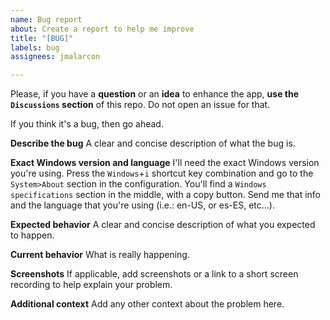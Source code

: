 ```yaml
---
name: Bug report
about: Create a report to help me improve
title: "[BUG]"
labels: bug
assignees: jmalarcon

---
```


Please, if you have a **question** or an **idea** to enhance the app, **use the `Discussions` section** of this repo. Do not open an issue for that. 

If you think it's a bug, then go ahead.

**Describe the bug**
A clear and concise description of what the bug is.

**Exact Windows version and language**
I'll need the exact Windows version you're using. Press the `Windows`+`i` shortcut key combination and go to the `System>About` section in the configuration. You'll find a `Windows specifications` section in the middle, with a copy button. Send me that info and the language that you're using (i.e.: en-US, or es-ES, etc...).

**Expected behavior**
A clear and concise description of what you expected to happen.

**Current behavior**
What is really happening.

**Screenshots**
If applicable, add screenshots or a link to a short screen recording to help explain your problem.

**Additional context**
Add any other context about the problem here.
